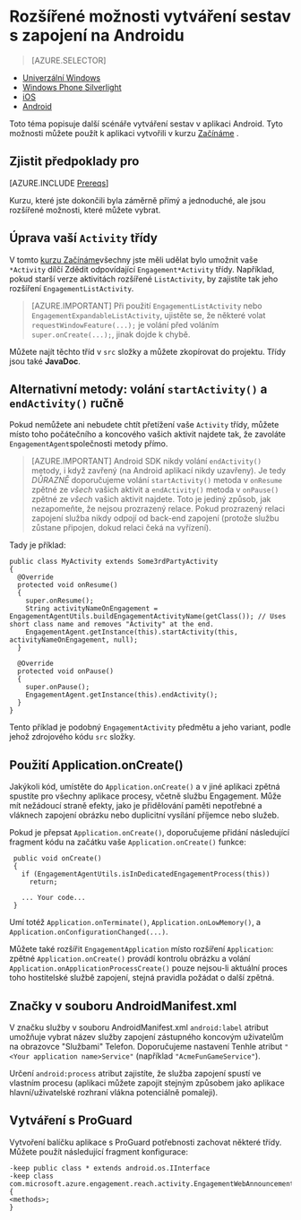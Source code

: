 <properties
    pageTitle="Rozšířené možnosti vytváření sestav pro Android SDK zapojení Azure Mobile"
    description="Popisuje, jak dělat pokročilé sestav k zaznamenání analytics pro Android SDK zapojení Azure Mobile"
    services="mobile-engagement"
    documentationCenter="mobile"
    authors="piyushjo"
    manager="erikre"
    editor="" />

<tags
    ms.service="mobile-engagement"
    ms.workload="mobile"
    ms.tgt_pltfrm="mobile-android"
    ms.devlang="Java"
    ms.topic="article"
    ms.date="08/10/2016"
    ms.author="piyushjo;ricksal" />

# <a name="advanced-reporting-with-engagement-on-android"></a>Rozšířené možnosti vytváření sestav s zapojení na Androidu

> [AZURE.SELECTOR]
- [Univerzální Windows](mobile-engagement-windows-store-integrate-engagement.md)
- [Windows Phone Silverlight](mobile-engagement-windows-phone-integrate-engagement.md)
- [iOS](mobile-engagement-ios-integrate-engagement.md)
- [Android](mobile-engagement-android-advanced-reporting.md)

Toto téma popisuje další scénáře vytváření sestav v aplikaci Android. Tyto možnosti můžete použít k aplikaci vytvořili v kurzu [Začínáme](mobile-engagement-android-get-started.md) .

## <a name="prerequisites"></a>Zjistit předpoklady pro

[AZURE.INCLUDE [Prereqs](../../includes/mobile-engagement-android-prereqs.md)]

Kurzu, které jste dokončili byla záměrně přímý a jednoduché, ale jsou rozšířené možnosti, které můžete vybrat.

## <a name="modifying-your-activity-classes"></a>Úprava vaší `Activity` třídy

V tomto [kurzu Začínáme](mobile-engagement-android-get-started.md)všechny jste měli udělat bylo umožnit vaše `*Activity` dílčí Zdědit odpovídající `Engagement*Activity` třídy. Například, pokud starší verze aktivitách rozšířené `ListActivity`, by zajistíte tak jeho rozšíření `EngagementListActivity`.

> [AZURE.IMPORTANT] Při použití `EngagementListActivity` nebo `EngagementExpandableListActivity`, ujistěte se, že některé volat `requestWindowFeature(...);` je volání před voláním `super.onCreate(...);`, jinak dojde k chybě.

Můžete najít těchto tříd v `src` složky a můžete zkopírovat do projektu. Třídy jsou také **JavaDoc**.

## <a name="alternate-method-call-startactivity-and-endactivity-manually"></a>Alternativní metody: volání `startActivity()` a `endActivity()` ručně

Pokud nemůžete ani nebudete chtít přetížení vaše `Activity` třídy, můžete místo toho počátečního a koncového vašich aktivit najdete tak, že zavoláte `EngagementAgent`společnosti metody přímo.

> [AZURE.IMPORTANT] Android SDK nikdy volání `endActivity()` metody, i když zavřený (na Android aplikací nikdy uzavřeny). Je tedy *DŮRAZNĚ* doporučujeme volání `startActivity()` metoda v `onResume` zpětné ze *všech* vašich aktivit a `endActivity()` metoda v `onPause()` zpětné ze *všech* vašich aktivit najdete. Toto je jediný způsob, jak nezapomeňte, že nejsou prozrazený relace. Pokud prozrazený relaci zapojení služba nikdy odpojí od back-end zapojení (protože službu zůstane připojen, dokud relaci čeká na vyřízení).

Tady je příklad:

    public class MyActivity extends Some3rdPartyActivity
    {
      @Override
      protected void onResume()
      {
        super.onResume();
        String activityNameOnEngagement = EngagementAgentUtils.buildEngagementActivityName(getClass()); // Uses short class name and removes "Activity" at the end.
        EngagementAgent.getInstance(this).startActivity(this, activityNameOnEngagement, null);
      }

      @Override
      protected void onPause()
      {
        super.onPause();
        EngagementAgent.getInstance(this).endActivity();
      }
    }

Tento příklad je podobný `EngagementActivity` předmětu a jeho variant, podle jehož zdrojového kódu `src` složky.

## <a name="using-applicationoncreate"></a>Použití Application.onCreate()

Jakýkoli kód, umístěte do `Application.onCreate()` a v jiné aplikaci zpětná spustíte pro všechny aplikace procesy, včetně službu Engagement. Může mít nežádoucí straně efekty, jako je přidělování paměti nepotřebné a vláknech zapojení obrázku nebo duplicitní vysílání příjemce nebo služeb.

Pokud je přepsat `Application.onCreate()`, doporučujeme přidání následující fragment kódu na začátku vaše `Application.onCreate()` funkce:

     public void onCreate()
     {
       if (EngagementAgentUtils.isInDedicatedEngagementProcess(this))
         return;

       ... Your code...
     }

Umí totéž `Application.onTerminate()`, `Application.onLowMemory()`, a `Application.onConfigurationChanged(...)`.

Můžete také rozšířit `EngagementApplication` místo rozšíření `Application`: zpětné `Application.onCreate()` provádí kontrolu obrázku a volání `Application.onApplicationProcessCreate()` pouze nejsou-li aktuální proces toho hostitelské službě zapojení, stejná pravidla požádat o další zpětná.

## <a name="tags-in-the-androidmanifestxml-file"></a>Značky v souboru AndroidManifest.xml

V značku služby v souboru AndroidManifest.xml `android:label` atribut umožňuje vybrat název služby zapojení zástupného koncovým uživatelům na obrazovce "Službami" Telefon. Doporučujeme nastavení Tenhle atribut `"<Your application name>Service"` (například `"AcmeFunGameService"`).

Určení `android:process` atribut zajistíte, že služba zapojení spustí ve vlastním procesu (aplikaci můžete zapojit stejným způsobem jako aplikace hlavní/uživatelské rozhraní vlákna potenciálně pomaleji).

## <a name="building-with-proguard"></a>Vytváření s ProGuard

Vytvoření balíčku aplikace s ProGuard potřebnosti zachovat některé třídy. Můžete použít následující fragment konfigurace:

    -keep public class * extends android.os.IInterface
    -keep class com.microsoft.azure.engagement.reach.activity.EngagementWebAnnouncementActivity$EngagementReachContentJS {
    <methods>;
    }
